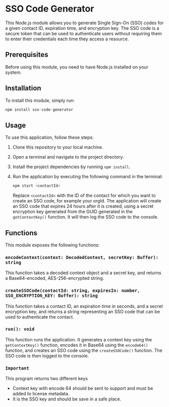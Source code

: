 # SSO Code Generator

This Node.js module allows you to generate Single Sign-On (SSO) codes for a given contact ID, expiration time, and encryption key. The SSO code is a secure token that can be used to authenticate users without requiring them to enter their credentials each time they access a resource.

## Prerequisites
Before using this module, you need to have Node.js installed on your system.

## Installation
To install this module, simply run:

```javascript
npm install sso-code-generator
```

## Usage
To use this application, follow these steps:
1. Clone this repository to your local machine.
2. Open a terminal and navigate to the project directory.
3. Install the project dependencies by running `npm install`.
4. Run the application by executing the following command in the terminal:

   ```javascript
   npm start <contactId>
   ```

   Replace `<contactId>` with the ID of the contact for which you want to create an SSO code, for example your orgId. The application will create an SSO code that expires 24 hours after it is created, using a secret encryption key generated from the GUID generated in the `getContextKey()` function. It will then log the SSO code to the console.

## Functions
This module exposes the following functions:

### `encodeContext(context: DecodedContext, secretKey: Buffer): string`
This function takes a decoded context object and a secret key, and returns a Base64-encoded, AES-256-encrypted string.

### `createSSOCode(contactId: string, expiresIn: number, SSO_ENCRYPTION_KEY: Buffer): string`
This function takes a contact ID, an expiration time in seconds, and a secret encryption key, and returns a string representing an SSO code that can be used to authenticate the contact.

### `run(): void`
This function runs the application. It generates a context key using the `getContextKey()` function, encodes it in Base64 using the `encode64()` function, and creates an SSO code using the `createSSOCode()` function. The SSO code is then logged to the console.

### `Important`
This program returns two different keys
- Context key with encode 64 should be sent to support and must be added to license metadata.
- It is the SSO  key and should be save in a safe place.